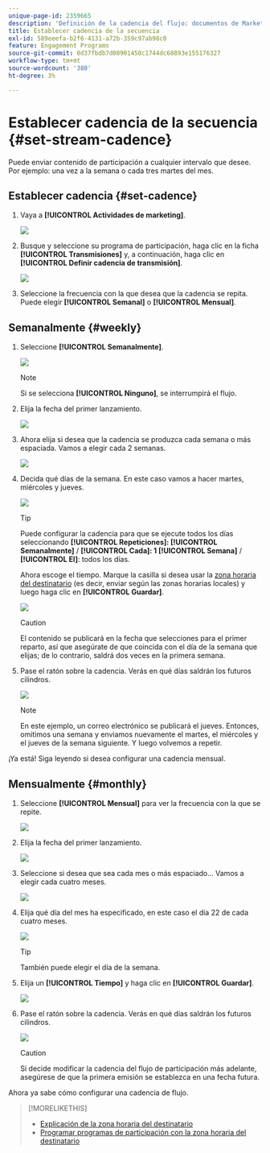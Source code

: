 ```yaml
---
unique-page-id: 2359665
description: 'Definición de la cadencia del flujo: documentos de Marketo, documentación del producto'
title: Establecer cadencia de la secuencia
exl-id: 589eeefa-b2f6-4131-a72b-359c97ab98c0
feature: Engagement Programs
source-git-commit: 0d37fbdb7d08901458c1744dc68893e155176327
workflow-type: tm+mt
source-wordcount: '380'
ht-degree: 3%

---
```


# Establecer cadencia de la secuencia {#set-stream-cadence}

Puede enviar contenido de participación a cualquier intervalo que desee. Por ejemplo: una vez a la semana o cada tres martes del mes.

## Establecer cadencia {#set-cadence}

1. Vaya a **[!UICONTROL Actividades de marketing]**.

   ![](assets/login-marketing-activities.png)

1. Busque y seleccione su programa de participación, haga clic en la ficha **[!UICONTROL Transmisiones]** y, a continuación, haga clic en **[!UICONTROL Definir cadencia de transmisión]**.

   ![](assets/selectstreamcadence.jpg)

1. Seleccione la frecuencia con la que desea que la cadencia se repita. Puede elegir **[!UICONTROL Semanal]** o **[!UICONTROL Mensual]**.

## Semanalmente {#weekly}

1. Seleccione **[!UICONTROL Semanalmente]**.

   ![](assets/image2017-12-5-14-3a9-3a43.png)

   >[!NOTE]
   >
   >Si se selecciona **[!UICONTROL Ninguno]**, se interrumpirá el flujo.

1. Elija la fecha del primer lanzamiento.

   ![](assets/image2017-12-5-14-3a10-3a17.png)

1. Ahora elija si desea que la cadencia se produzca cada semana o más espaciada. Vamos a elegir cada 2 semanas.

   ![](assets/image2017-12-5-14-3a10-3a56.png)

1. Decida qué días de la semana. En este caso vamos a hacer martes, miércoles y jueves.

   ![](assets/image2017-12-5-14-3a12-3a29.png)

   >[!TIP]
   >
   >Puede configurar la cadencia para que se ejecute todos los días seleccionando **[!UICONTROL Repeticiones]: [!UICONTROL Semanalmente]** / **[!UICONTROL Cada]: 1 [!UICONTROL Semana]** / **[!UICONTROL El]**: todos los días.

   Ahora escoge el tiempo. Marque la casilla si desea usar la [zona horaria del destinatario](/help/marketo/product-docs/email-marketing/drip-nurturing/engagement-program-streams/set-stream-cadence/schedule-engagement-programs-with-recipient-time-zone.md) (es decir, enviar según las zonas horarias locales) y luego haga clic en **[!UICONTROL Guardar]**.

   ![](assets/image2017-12-5-14-3a20-3a11.png)

   >[!CAUTION]
   >
   >El contenido se publicará en la fecha que selecciones para el primer reparto, así que asegúrate de que coincida con el día de la semana que elijas; de lo contrario, saldrá dos veces en la primera semana.

1. Pase el ratón sobre la cadencia. Verás en qué días saldrán los futuros cilindros.

   ![](assets/image2017-12-5-14-3a17-3a29.png)

   >[!NOTE]
   >
   >En este ejemplo, un correo electrónico se publicará el jueves. Entonces, omitimos una semana y enviamos nuevamente el martes, el miércoles y el jueves de la semana siguiente. Y luego volvemos a repetir.

¡Ya está! Siga leyendo si desea configurar una cadencia mensual.

## Mensualmente {#monthly}

1. Seleccione **[!UICONTROL Mensual]** para ver la frecuencia con la que se repite.

   ![](assets/image2014-9-15-16-3a30-3a15.png)

1. Elija la fecha del primer lanzamiento.

   ![](assets/image2014-9-15-16-3a30-3a11.png)

1. Seleccione si desea que sea cada mes o más espaciado... Vamos a elegir cada cuatro meses.

   ![](assets/image2014-9-15-16-3a30-3a7.png)

1. Elija qué día del mes ha especificado, en este caso el día 22 de cada cuatro meses.

   ![](assets/image2014-9-15-16-3a29-3a51.png)

   >[!TIP]
   >
   >También puede elegir el día de la semana.

1. Elija un **[!UICONTROL Tiempo]** y haga clic en **[!UICONTROL Guardar]**.

   ![](assets/image2014-9-15-16-3a29-3a42.png)

1. Pase el ratón sobre la cadencia. Verás en qué días saldrán los futuros cilindros.

   ![](assets/image2014-9-15-16-3a29-3a38.png)

   >[!CAUTION]
   >
   >Si decide modificar la cadencia del flujo de participación más adelante, asegúrese de que la primera emisión se establezca en una fecha futura.

Ahora ya sabe cómo configurar una cadencia de flujo.

>[!MORELIKETHIS]
>
>* [Explicación de la zona horaria del destinatario](/help/marketo/product-docs/email-marketing/email-programs/email-program-actions/scheduling-with-recipient-time-zone/understanding-recipient-time-zone.md)
>* [Programar programas de participación con la zona horaria del destinatario](/help/marketo/product-docs/email-marketing/drip-nurturing/engagement-program-streams/set-stream-cadence/schedule-engagement-programs-with-recipient-time-zone.md)
